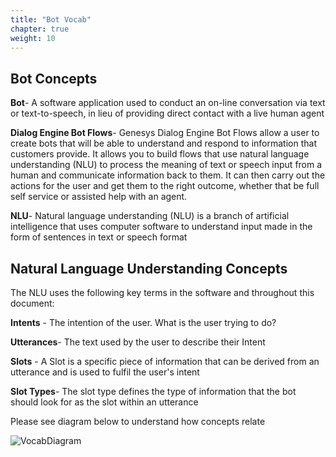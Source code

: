 ```yaml
---
title: "Bot Vocab"
chapter: true
weight: 10
---
```

## Bot Concepts


**Bot**- A software application used to conduct an on-line conversation via text or text-to-speech, in lieu of providing direct contact with a live human agent

**Dialog Engine Bot Flows**- Genesys Dialog Engine Bot Flows allow a user to create bots that will be able to understand and respond to information that customers provide. It allows you to build flows that use natural language understanding (NLU) to process the meaning of text or speech input from a human and communicate information back to them. It can then carry out the actions for the user and get them to the right outcome, whether that be full self service or assisted help with an agent.

**NLU**- Natural language understanding (NLU) is a branch of artificial intelligence that uses computer software to understand input made in the form of sentences in text or speech format

## Natural Language Understanding Concepts

The NLU uses the following key terms in the software and throughout this document:

**Intents** - The intention of the user. What is the user trying to do?

**Utterances**- The text used by the user to describe their Intent

**Slots** - A Slot is a specific piece of information that can be derived from an utterance and is used to fulfil the user's intent

**Slot Types**- The slot type defines the type of information that the bot should look for as the slot within an utterance

Please see diagram below to understand how concepts relate


![VocabDiagram](/images/diagram.png)

